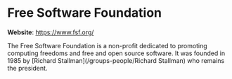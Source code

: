 # Free Software Foundation

**Website**: <https://www.fsf.org/>

The Free Software Foundation is a non-profit dedicated to promoting
computing freedoms and free and open source software. It was founded in
1985 by [Richard Stallman](/groups-people/Richard Stallman) who remains
the president.
